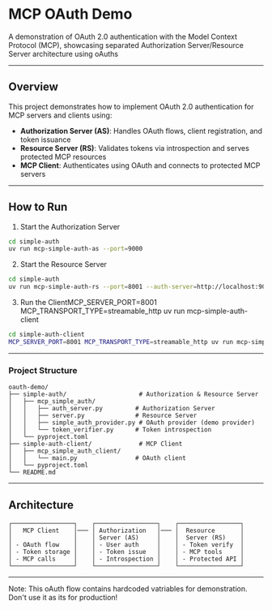 # MCP OAuth Demo

A demonstration of OAuth 2.0 authentication with the Model Context Protocol (MCP), showcasing separated Authorization Server/Resource Server architecture using oAuths

---

## Overview

This project demonstrates how to implement OAuth 2.0 authentication for MCP servers and clients using:

- **Authorization Server (AS)**: Handles OAuth flows, client registration, and token issuance
- **Resource Server (RS)**: Validates tokens via introspection and serves protected MCP resources  
- **MCP Client**: Authenticates using OAuth and connects to protected MCP servers

---

## How to Run

1. Start the Authorization Server

```bash
cd simple-auth
uv run mcp-simple-auth-as --port=9000
```

2. Start the Resource Server

```bash
cd simple-auth
uv run mcp-simple-auth-rs --port=8001 --auth-server=http://localhost:9000 --transport=streamable-http
```

3. Run the ClientMCP_SERVER_PORT=8001 MCP_TRANSPORT_TYPE=streamable_http uv run mcp-simple-auth-client

```bash
cd simple-auth-client
MCP_SERVER_PORT=8001 MCP_TRANSPORT_TYPE=streamable_http uv run mcp-simple-auth-client
```
---

### Project Structure

```
oauth-demo/
├── simple-auth/                    # Authorization & Resource Server
│   ├── mcp_simple_auth/
│   │   ├── auth_server.py         # Authorization Server
│   │   ├── server.py              # Resource Server  
│   │   ├── simple_auth_provider.py # OAuth provider (demo provider)
│   │   └── token_verifier.py      # Token introspection
│   └── pyproject.toml
├── simple-auth-client/             # MCP Client
│   ├── mcp_simple_auth_client/
│   │   └── main.py                # OAuth client
│   └── pyproject.toml
└── README.md
```

---

## Architecture

```
┌─────────────────┐    ┌─────────────────┐    ┌─────────────────┐
│   MCP Client    │─── │ Authorization   │─── │  Resource       │
│                 │    │ Server (AS)     │    │  Server (RS)    │
│ - OAuth flow    │    │ - User auth     │    │ - Token verify  │
│ - Token storage │    │ - Token issue   │    │ - MCP tools     │
│ - MCP calls     │    │ - Introspection │    │ - Protected API │
└─────────────────┘    └─────────────────┘    └─────────────────┘
```

---

Note: This oAuth flow contains hardcoded vatriables for demonstration. Don't use it as its for production! 


